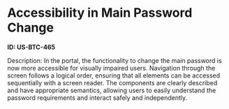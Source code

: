 # Accessibility in Main Password Change

**ID: US-BTC-465**

Description: In the portal, the functionality to change the main password is now more accessible for visually impaired users. Navigation through the screen follows a logical order, ensuring that all elements can be accessed sequentially with a screen reader. The components are clearly described and have appropriate semantics, allowing users to easily understand the password requirements and interact safely and independently.